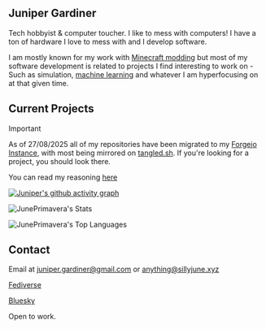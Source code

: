 ## Juniper Gardiner

Tech hobbyist & computer toucher. I like to mess with computers! I have a ton of hardware I love to mess with and I develop software.

I am mostly known for my work with [Minecraft modding](https://modrinth.com/user/Juniper) but most of my software development is related to projects I find interesting to work on - Such as simulation, [machine learning](forgejo.sillyjune.xyz/juniper/astra-api) and whatever I am hyperfocusing on at that given time.
## Current Projects

> [!IMPORTANT]
>
> As of 27/08/2025 all of my repositories have been migrated to my [Forgejo Instance](https://forgejo.sillyjune.xyz/juniper), with most being mirrored on [tangled.sh](https://tangled.sh/@sillyjune). If you're looking for a project, you should look there.
>
> You can read my reasoning [here](https://cdn.sillyjune.xyz/notices/leaving_github.txt)

[![Juniper's github activity graph](https://github-readme-activity-graph.vercel.app/graph?username=JunePrimavera&theme=github-compact)](https://github.com/ashutosh00710/github-readme-activity-graph)

![JunePrimavera's Stats](https://github-readme-stats.vercel.app/api?username=JunePrimavera&theme=dark&show_icons=true&hide_border=true&count_private=true) 

![JunePrimavera's Top Languages](https://github-readme-stats.vercel.app/api/top-langs/?username=JunePrimavera&theme=dark&show_icons=true&hide_border=true&layout=compact)
## Contact

Email at juniper.gardiner@gmail.com or anything@sillyjune.xyz

[Fediverse](https://fedi.sillyjune.xyz/juniper)

[Bluesky](https://bsky.app/profile/juniper-bsky.sillyjune.xyz)

Open to work.
